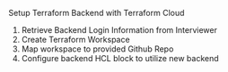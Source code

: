 Setup Terraform Backend with Terraform Cloud

1. Retrieve Backend Login Information from Interviewer
2. Create Terraform Workspace
3. Map workspace to provided Github Repo
4. Configure backend HCL block to utilize new backend